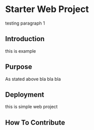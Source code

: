 # Starter Web Project

testing paragraph 1

## Introduction

this is example

## Purpose

As stated above bla bla bla

## Deployment

this is simple web project

## How To Contribute